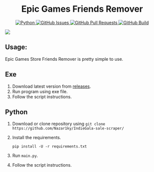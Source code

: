 <h1 align="center">Epic Games Friends Remover</h1>
<p align="center">
    <a href="https://www.python.org/downloads/release/python-380/" align="center">
        <img alt="Python" src="https://img.shields.io/badge/python-3.8 | 3.9 | 3.10 | 3.11 | 3.12-blue">
    </a>
    <a href="https://github.com/Nazar1ky/epic-games-store-remove-all-friends/issues" align="center">
        <img alt="GitHub Issues" src="https://img.shields.io/github/issues/Nazar1ky/epic-games-store-remove-all-friends">
    </a>
    <a href="https://github.com/Nazar1ky/epic-games-store-remove-all-friends/pulls" align="center">
        <img alt="GitHub Pull Requests" src="https://img.shields.io/github/issues-pr/Nazar1ky/epic-games-store-remove-all-friends">
    </a>
    <a href="https://github.com/Nazar1ky/epic-games-store-remove-all-friends/actions" align="center">
        <img alt="GitHub Build" src="https://img.shields.io/github/actions/workflow/status/Nazar1ky/epic-games-store-remove-all-friends/actions.yaml">
    </a>
</p>

<img src="https://github.com/Nazar1ky/epic-games-store-remove-all-friends/blob/main/pic.png" />

## Usage:
Epic Games Store Friends Remover is pretty simple to use.

## Exe
1. Download latest version from [releases](https://github.com/Nazar1ky/epic-games-store-remove-all-friends/releases).
2. Run program using exe file.
3. Follow the script instructions.

## Python
1. Download or clone repository using `git clone https://github.com/Nazar1ky/IndieGala-sale-scraper/`
2. Install the requirements.

    ```
    pip install -U -r requirements.txt
    ```

3. Run `main.py`.
4. Follow the script instructions.
